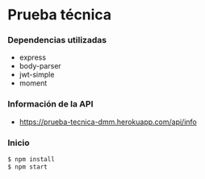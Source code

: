 # Prueba técnica #

### Dependencias utilizadas ###

* express
* body-parser
* jwt-simple
* moment

### Información de la API ###

* https://prueba-tecnica-dmm.herokuapp.com/api/info

### Inicio ###

```bash
$ npm install
$ npm start
```